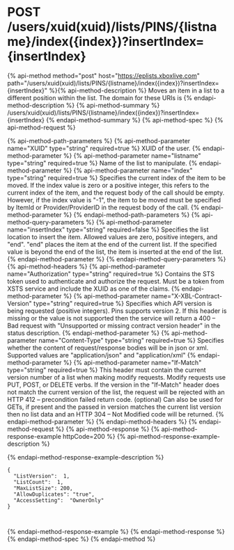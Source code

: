# POST /users/xuid(xuid)/lists/PINS/{listname}/index({index})?insertIndex={insertIndex}

{% api-method method="post" host="https://eplists.xboxlive.com" path="/users/xuid(xuid)/lists/PINS/{listname}/index({index})?insertIndex={insertIndex}" %}{% api-method-description %}
Moves an item in a list to a different position within the list. The domain for these URIs is 
{% endapi-method-description %}
{% api-method-summary %}
/users/xuid(xuid)/lists/PINS/{listname}/index({index})?insertIndex={insertIndex}
{% endapi-method-summary %}
{% api-method-spec %}
{% api-method-request %}

{% api-method-path-parameters %}
{% api-method-parameter name="XUID" type="string" required=true %}
XUID of the user.
{% endapi-method-parameter %}
{% api-method-parameter name="listname" type="string" required=true %}
Name of the list to manipulate.
{% endapi-method-parameter %}
{% api-method-parameter name="index" type="string" required=true %}
Specifies the current index of the item to be moved. If the index value is zero or a positive integer, this refers to the current index of the item, and the request body of the call should be empty. However, if the index value is "-1", the item to be moved must be specified by ItemId or Provider/ProviderID in the request body of the call.
{% endapi-method-parameter %}
{% endapi-method-path-parameters %}
{% api-method-query-parameters %}
{% api-method-parameter name="insertIndex" type="string" required=false %}
Specifies the list location to insert the item. Allowed values are zero, positive integers, and "end". "end" places the item at the end of the current list. If the specified value is beyond the end of the list, the item is inserted at the end of the list.
{% endapi-method-parameter %}
{% endapi-method-query-parameters %}
{% api-method-headers %}
{% api-method-parameter name="Authorization" type="string" required=true %}
Contains the STS token used to authenticate and authorize the request. Must be a token from XSTS service and include the XUID as one of the claims.
{% endapi-method-parameter %}
{% api-method-parameter name="X-XBL-Contract-Version" type="string" required=true %}
Specifies which API version is being requested (positive integers). Pins supports version 2. If this header is missing or the value is not supported then the service will return a 400 – Bad request with "Unsupported or missing contract version header" in the status description.
{% endapi-method-parameter %}
{% api-method-parameter name="Content-Type" type="string" required=true %}
Specifies whether the content of request/response bodies will be in json or xml. Supported values are "application/json" and "application/xml"
{% endapi-method-parameter %}
{% api-method-parameter name="If-Match" type="string" required=true %}
This header must contain the current version number of a list when making modify requests. Modify requests use PUT, POST, or DELETE verbs. If the version in the "If-Match" header does not match the current version of the list, the request will be rejected with an HTTP 412 – precondition failed return code. (optional) Can also be used for GETs, if present and the passed in version matches the current list version then no list data and an HTTP 304 – Not Modified code will be returned.
{% endapi-method-parameter %}
{% endapi-method-headers %}
{% endapi-method-request %}
{% api-method-response %}
{% api-method-response-example httpCode=200 %}
{% api-method-response-example-description %}

{% endapi-method-response-example-description %}

```text
{ 
  "ListVersion":  1,
  "ListCount":  1,
  "MaxListSize": 200,
  "AllowDuplicates": "true",
  "AccessSetting":  "OwnerOnly"
}

      
```
{% endapi-method-response-example %}
{% endapi-method-response %}
{% endapi-method-spec %}
{% endapi-method %}
